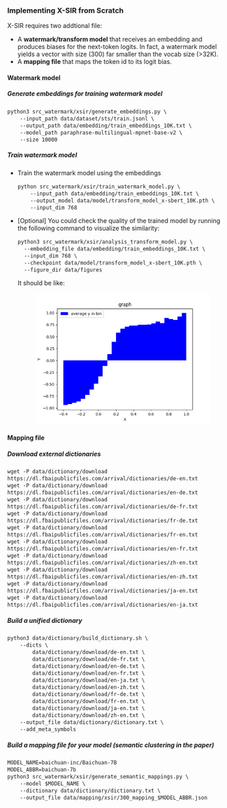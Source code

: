 ### Implementing X-SIR from Scratch

X-SIR requires two addtional file:

* A **watermark/transform model** that receives an embedding and produces biases for the next-token logits. In fact, a watermark model yields a vector with size (300) far smaller than the vocab size (>32K).
* A **mapping file** that maps the token id to its logit bias.



#### Watermark model

##### Generate embeddings for training watermark model

```shell
python3 src_watermark/xsir/generate_embeddings.py \
	--input_path data/dataset/sts/train.jsonl \
	--output_path data/embedding/train_embeddings_10K.txt \
	--model_path paraphrase-multilingual-mpnet-base-v2 \
	--size 10000
```

##### Train watermark model

* Train the watermark model using the embeddings

  ```shell
  python src_watermark/xsir/train_watermark_model.py \
      --input_path data/embedding/train_embeddings_10K.txt \
      --output_model data/model/transform_model_x-sbert_10K.pth \
      --input_dim 768
  ```

* [Optional] You could check the quality of the trained model by running the following command to visualize the similarity:

  ```shell
  python3 src_watermark/xsir/analysis_transform_model.py \
  	--embedding_file data/embedding/train_embeddings_10K.txt \
  	--input_dim 768 \
  	--checkpoint data/model/transform_model_x-sbert_10K.pth \
  	--figure_dir data/figures
  ```

  It should be like:

  <p align="center">
  <img src="assert/origin_graph.png" alt="origin_graph"  width="400" />
  </p>


#### Mapping file

##### Download external dictionaries

```shell
wget -P data/dictionary/download https://dl.fbaipublicfiles.com/arrival/dictionaries/de-en.txt
wget -P data/dictionary/download https://dl.fbaipublicfiles.com/arrival/dictionaries/en-de.txt
wget -P data/dictionary/download https://dl.fbaipublicfiles.com/arrival/dictionaries/de-fr.txt
wget -P data/dictionary/download https://dl.fbaipublicfiles.com/arrival/dictionaries/fr-de.txt
wget -P data/dictionary/download https://dl.fbaipublicfiles.com/arrival/dictionaries/fr-en.txt
wget -P data/dictionary/download https://dl.fbaipublicfiles.com/arrival/dictionaries/en-fr.txt
wget -P data/dictionary/download https://dl.fbaipublicfiles.com/arrival/dictionaries/zh-en.txt
wget -P data/dictionary/download https://dl.fbaipublicfiles.com/arrival/dictionaries/en-zh.txt
wget -P data/dictionary/download https://dl.fbaipublicfiles.com/arrival/dictionaries/ja-en.txt
wget -P data/dictionary/download https://dl.fbaipublicfiles.com/arrival/dictionaries/en-ja.txt
```

##### Build a unified dictionary

```shell
python3 data/dictionary/build_dictionary.sh \
    --dicts \
        data/dictionary/download/de-en.txt \
        data/dictionary/download/de-fr.txt \
        data/dictionary/download/en-de.txt \
        data/dictionary/download/en-fr.txt \
        data/dictionary/download/en-ja.txt \
        data/dictionary/download/en-zh.txt \
        data/dictionary/download/fr-de.txt \
        data/dictionary/download/fr-en.txt \
        data/dictionary/download/ja-en.txt \
        data/dictionary/download/zh-en.txt \
    --output_file data/dictionary/dictionary.txt \
    --add_meta_symbols
```

##### Build a mapping file for your model (semantic clustering in the paper)

```shell
MODEL_NAME=baichuan-inc/Baichuan-7B
MODEL_ABBR=baichuan-7b
python3 src_watermark/xsir/generate_semantic_mappings.py \
    --model $MODEL_NAME \
    --dictionary data/dictionary/dictionary.txt \
    --output_file data/mapping/xsir/300_mapping_$MODEL_ABBR.json
```
